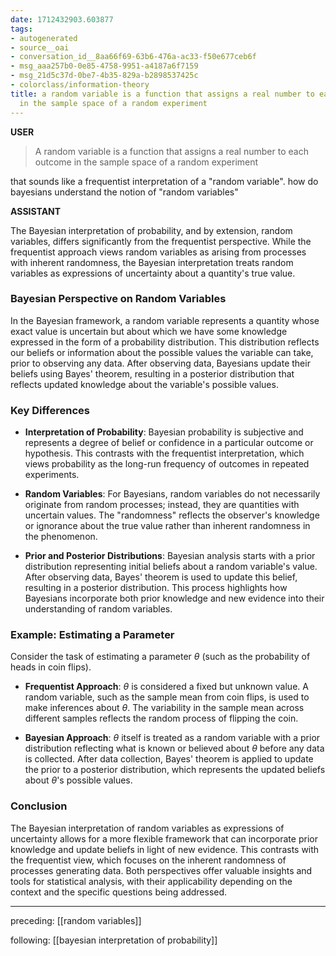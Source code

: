 ```yaml
---
date: 1712432903.603877
tags:
- autogenerated
- source__oai
- conversation_id__8aa66f69-63b6-476a-ac33-f50e677ceb6f
- msg_aaa257b0-0e85-4758-9951-a4187a6f7159
- msg_21d5c37d-0be7-4b35-829a-b2898537425c
- colorclass/information-theory
title: a random variable is a function that assigns a real number to each outcome
  in the sample space of a random experiment
---
```


**USER**

>A random variable is a function that assigns a real number to each outcome in the sample space of a random experiment

that sounds like a frequentist interpretation of a "random variable". how do bayesians understand the notion of "random variables"


**ASSISTANT**

The Bayesian interpretation of probability, and by extension, random variables, differs significantly from the frequentist perspective. While the frequentist approach views random variables as arising from processes with inherent randomness, the Bayesian interpretation treats random variables as expressions of uncertainty about a quantity's true value.

### Bayesian Perspective on Random Variables

In the Bayesian framework, a random variable represents a quantity whose exact value is uncertain but about which we have some knowledge expressed in the form of a probability distribution. This distribution reflects our beliefs or information about the possible values the variable can take, prior to observing any data. After observing data, Bayesians update their beliefs using Bayes' theorem, resulting in a posterior distribution that reflects updated knowledge about the variable's possible values.

### Key Differences

- **Interpretation of Probability**: Bayesian probability is subjective and represents a degree of belief or confidence in a particular outcome or hypothesis. This contrasts with the frequentist interpretation, which views probability as the long-run frequency of outcomes in repeated experiments.

- **Random Variables**: For Bayesians, random variables do not necessarily originate from random processes; instead, they are quantities with uncertain values. The "randomness" reflects the observer's knowledge or ignorance about the true value rather than inherent randomness in the phenomenon.

- **Prior and Posterior Distributions**: Bayesian analysis starts with a prior distribution representing initial beliefs about a random variable's value. After observing data, Bayes' theorem is used to update this belief, resulting in a posterior distribution. This process highlights how Bayesians incorporate both prior knowledge and new evidence into their understanding of random variables.

### Example: Estimating a Parameter

Consider the task of estimating a parameter $\theta$ (such as the probability of heads in coin flips). 

- **Frequentist Approach**: $\theta$ is considered a fixed but unknown value. A random variable, such as the sample mean from coin flips, is used to make inferences about $\theta$. The variability in the sample mean across different samples reflects the random process of flipping the coin.

- **Bayesian Approach**: $\theta$ itself is treated as a random variable with a prior distribution reflecting what is known or believed about $\theta$ before any data is collected. After data collection, Bayes' theorem is applied to update the prior to a posterior distribution, which represents the updated beliefs about $\theta$'s possible values.

### Conclusion

The Bayesian interpretation of random variables as expressions of uncertainty allows for a more flexible framework that can incorporate prior knowledge and update beliefs in light of new evidence. This contrasts with the frequentist view, which focuses on the inherent randomness of processes generating data. Both perspectives offer valuable insights and tools for statistical analysis, with their applicability depending on the context and the specific questions being addressed.


---

preceding: [[random variables]]  


following: [[bayesian interpretation of probability]]